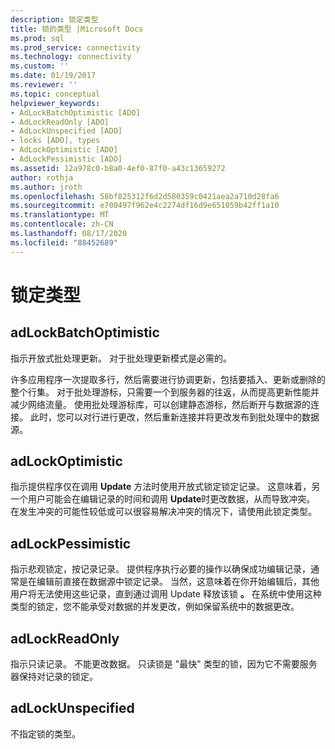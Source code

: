 ```yaml
---
description: 锁定类型
title: 锁的类型 |Microsoft Docs
ms.prod: sql
ms.prod_service: connectivity
ms.technology: connectivity
ms.custom: ''
ms.date: 01/19/2017
ms.reviewer: ''
ms.topic: conceptual
helpviewer_keywords:
- AdLockBatchOptimistic [ADO]
- AdLockReadOnly [ADO]
- AdLockUnspecified [ADO]
- locks [ADO], types
- AdLockOptimistic [ADO]
- AdLockPessimistic [ADO]
ms.assetid: 12a978c0-b8a0-4ef0-87f0-a43c13659272
author: rothja
ms.author: jroth
ms.openlocfilehash: 58bf825312f6d2d580359c0421aea2a710d28fa6
ms.sourcegitcommit: e700497f962e4c2274df16d9e651059b42ff1a10
ms.translationtype: MT
ms.contentlocale: zh-CN
ms.lasthandoff: 08/17/2020
ms.locfileid: "88452689"
---
```

# <a name="types-of-locks"></a>锁定类型
## <a name="adlockbatchoptimistic"></a>adLockBatchOptimistic  
 指示开放式批处理更新。 对于批处理更新模式是必需的。  
  
 许多应用程序一次提取多行，然后需要进行协调更新，包括要插入、更新或删除的整个行集。 对于批处理游标，只需要一个到服务器的往返，从而提高更新性能并减少网络流量。 使用批处理游标库，可以创建静态游标，然后断开与数据源的连接。 此时，您可以对行进行更改，然后重新连接并将更改发布到批处理中的数据源。  
  
## <a name="adlockoptimistic"></a>adLockOptimistic  
 指示提供程序仅在调用 **Update** 方法时使用开放式锁定锁定记录。 这意味着，另一个用户可能会在编辑记录的时间和调用 **Update**时更改数据，从而导致冲突。 在发生冲突的可能性较低或可以很容易解决冲突的情况下，请使用此锁定类型。  
  
## <a name="adlockpessimistic"></a>adLockPessimistic  
 指示悲观锁定，按记录记录。 提供程序执行必要的操作以确保成功编辑记录，通常是在编辑前直接在数据源中锁定记录。 当然，这意味着在你开始编辑后，其他用户将无法使用这些记录，直到通过调用 Update 释放该锁 **。** 在系统中使用这种类型的锁定，您不能承受对数据的并发更改，例如保留系统中的数据更改。  
  
## <a name="adlockreadonly"></a>adLockReadOnly  
 指示只读记录。 不能更改数据。 只读锁是 "最快" 类型的锁，因为它不需要服务器保持对记录的锁定。  
  
## <a name="adlockunspecified"></a>adLockUnspecified  
 不指定锁的类型。
